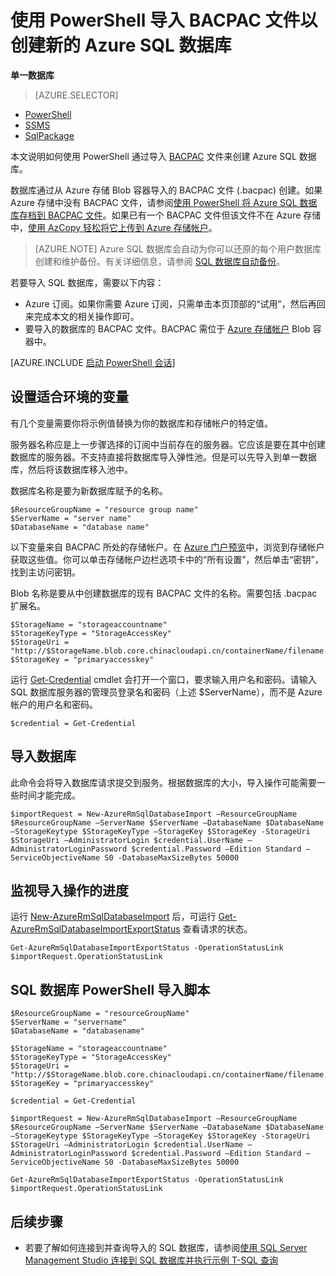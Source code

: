 <properties 
    pageTitle="使用 PowerShell 导入 BACPAC 文件以创建 Azure SQL 数据库 | Azure" 
    description="使用 PowerShell 导入 BACPAC 文件以创建 Azure SQL 数据库"
    services="sql-database"
    documentationCenter=""
    authors="stevestein"
    manager="jhubbard"
    editor=""/>

<tags
    ms.service="sql-database"
    ms.devlang="NA"
    ms.topic="article"
    ms.tgt_pltfrm="powershell"
    ms.workload="data-management"
    ms.date="08/31/2016"
    wacn.date="12/19/2016"
    ms.author="sstein"/>  


# 使用 PowerShell 导入 BACPAC 文件以创建新的 Azure SQL 数据库

**单一数据库**

> [AZURE.SELECTOR]
- [PowerShell](/documentation/articles/sql-database-import-powershell/)
- [SSMS](/documentation/articles/sql-database-cloud-migrate-compatible-import-bacpac-ssms/)
- [SqlPackage](/documentation/articles/sql-database-cloud-migrate-compatible-import-bacpac-sqlpackage/)

本文说明如何使用 PowerShell 通过导入 [BACPAC](https://msdn.microsoft.com/zh-cn/library/ee210546.aspx#Anchor_4) 文件来创建 Azure SQL 数据库。

数据库通过从 Azure 存储 Blob 容器导入的 BACPAC 文件 (.bacpac) 创建。如果 Azure 存储中没有 BACPAC 文件，请参阅[使用 PowerShell 将 Azure SQL 数据库存档到 BACPAC 文件](/documentation/articles/sql-database-export-powershell/)。如果已有一个 BACPAC 文件但该文件不在 Azure 存储中，[使用 AzCopy 轻松将它上传到 Azure 存储帐户](/documentation/articles/storage-use-azcopy/#blob-upload)。

> [AZURE.NOTE] Azure SQL 数据库会自动为你可以还原的每个用户数据库创建和维护备份。有关详细信息，请参阅 [SQL 数据库自动备份](/documentation/articles/sql-database-automated-backups/)。


若要导入 SQL 数据库，需要以下内容：

- Azure 订阅。如果你需要 Azure 订阅，只需单击本页顶部的“试用”，然后再回来完成本文的相关操作即可。
- 要导入的数据库的 BACPAC 文件。BACPAC 需位于 [Azure 存储帐户](/documentation/articles/storage-create-storage-account/) Blob 容器中。



[AZURE.INCLUDE [启动 PowerShell 会话](../../includes/sql-database-powershell.md)]



## 设置适合环境的变量

有几个变量需要你将示例值替换为你的数据库和存储帐户的特定值。

服务器名称应是上一步骤选择的订阅中当前存在的服务器。它应该是要在其中创建数据库的服务器。不支持直接将数据库导入弹性池。但是可以先导入到单一数据库，然后将该数据库移入池中。

数据库名称是要为新数据库赋予的名称。

    $ResourceGroupName = "resource group name"
    $ServerName = "server name"
    $DatabaseName = "database name"


以下变量来自 BACPAC 所处的存储帐户。在 [Azure 门户预览](https://portal.azure.cn)中，浏览到存储帐户获取这些值。你可以单击存储帐户边栏选项卡中的“所有设置”，然后单击“密钥”，找到主访问密钥。

Blob 名称是要从中创建数据库的现有 BACPAC 文件的名称。需要包括 .bacpac 扩展名。

    $StorageName = "storageaccountname"
    $StorageKeyType = "StorageAccessKey"
    $StorageUri = "http://$StorageName.blob.core.chinacloudapi.cn/containerName/filename.bacpac"
    $StorageKey = "primaryaccesskey"


运行 [Get-Credential](https://msdn.microsoft.com/zh-cn/library/hh849815.aspx) cmdlet 会打开一个窗口，要求输入用户名和密码。请输入 SQL 数据库服务器的管理员登录名和密码（上述 $ServerName），而不是 Azure 帐户的用户名和密码。

    $credential = Get-Credential


## 导入数据库

此命令会将导入数据库请求提交到服务。根据数据库的大小，导入操作可能需要一些时间才能完成。

    $importRequest = New-AzureRmSqlDatabaseImport –ResourceGroupName $ResourceGroupName –ServerName $ServerName –DatabaseName $DatabaseName –StorageKeytype $StorageKeyType –StorageKey $StorageKey -StorageUri $StorageUri –AdministratorLogin $credential.UserName –AdministratorLoginPassword $credential.Password –Edition Standard –ServiceObjectiveName S0 -DatabaseMaxSizeBytes 50000


## 监视导入操作的进度

运行 [New-AzureRmSqlDatabaseImport](https://msdn.microsoft.com/zh-cn/library/mt707793.aspx) 后，可运行 [Get-AzureRmSqlDatabaseImportExportStatus](https://msdn.microsoft.com/zh-cn/library/mt707794.aspx) 查看请求的状态。

    Get-AzureRmSqlDatabaseImportExportStatus -OperationStatusLink $importRequest.OperationStatusLink



## SQL 数据库 PowerShell 导入脚本


    $ResourceGroupName = "resourceGroupName"
    $ServerName = "servername"
    $DatabaseName = "databasename"

    $StorageName = "storageaccountname"
    $StorageKeyType = "StorageAccessKey"
    $StorageUri = "http://$StorageName.blob.core.chinacloudapi.cn/containerName/filename.bacpac"
    $StorageKey = "primaryaccesskey"

    $credential = Get-Credential

    $importRequest = New-AzureRmSqlDatabaseImport –ResourceGroupName $ResourceGroupName –ServerName $ServerName –DatabaseName $DatabaseName –StorageKeytype $StorageKeyType –StorageKey $StorageKey -StorageUri $StorageUri –AdministratorLogin $credential.UserName –AdministratorLoginPassword $credential.Password –Edition Standard –ServiceObjectiveName S0 -DatabaseMaxSizeBytes 50000

    Get-AzureRmSqlDatabaseImportExportStatus -OperationStatusLink $importRequest.OperationStatusLink



## 后续步骤

- 若要了解如何连接到并查询导入的 SQL 数据库，请参阅[使用 SQL Server Management Studio 连接到 SQL 数据库并执行示例 T-SQL 查询](/documentation/articles/sql-database-connect-query-ssms/)

<!---HONumber=Mooncake_Quality_Review_1202_2016-->
